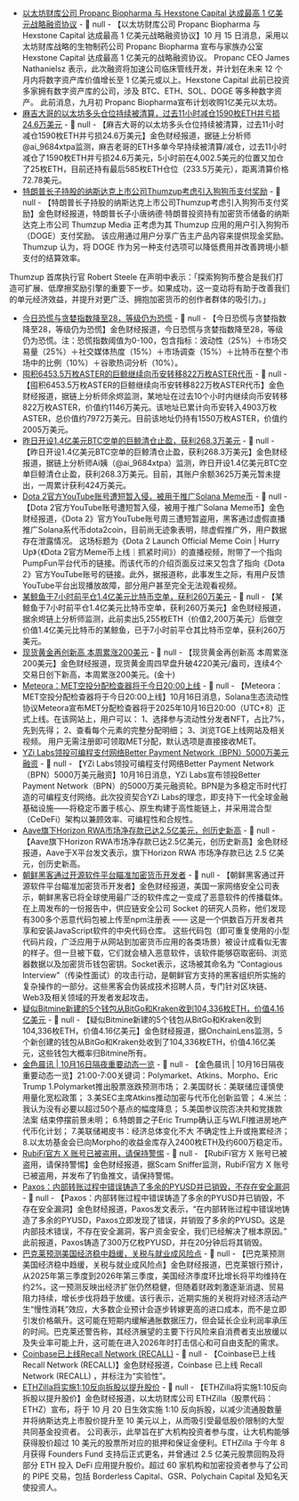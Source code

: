 - [以太坊财库公司 Propanc Biopharma 与 Hexstone Capital 达成最高 1 亿美元战略融资协议](https://www.globenewswire.com/news-release/2025/10/15/3167562/0/en/CORRECTION-Propanc-Biopharma-Announces-Strategic-Financing-Agreement-of-up-to-100-Million-with-Hexstone-Capital.html) - 📰 null - 【以太坊财库公司 Propanc Biopharma 与 Hexstone Capital 达成最高 1 亿美元战略融资协议】10 月 15 日消息，采用以太坊财库战略的生物制药公司 Propanc Biopharma 宣布与家族办公室 Hexstone Capital 达成最高 1 亿美元的战略融资协议。 
Propanc CEO James Nathanielsz 表示，此次融资将加速公司临床管线开发，并计划在未来 12 个月内将数字资产库价值增长至 1 亿美元或以上。Hexstone Capital 此前已投资多家拥有数字资产库的公司，涉及 BTC、ETH、SOL、DOGE 等多种数字资产。 
此前消息，九月初 Propanc Biopharma宣布计划收购1亿美元以太坊。
- [麻吉大哥的以太坊多头仓位持续被清算，过去11小时减仓1590枚ETH并亏损24.6万美元](https://x.com/ai_9684xtpa/status/1978628686636052978) - 📰 null - 【麻吉大哥的以太坊多头仓位持续被清算，过去11小时减仓1590枚ETH并亏损24.6万美元】金色财经报道，据链上分析师@ai_9684xtpa监测，麻吉老哥的ETH多单今早持续被清算/减仓，过去11小时减仓了1590枚ETH并亏损24.6万美元，5小时前在4,002.5美元的位置又加仓了25枚ETH，目前还持有最后585枚ETH仓位（233.5万美元），距离清算价格72.78美元。
- [特朗普长子持股的纳斯达克上市公司Thumzup考虑引入狗狗币支付奖励](https://decrypt.co/344468/dogecoin-bitcoin-treasury-firm-thumzup-weighs-paying-doge-rewards) - 📰 null - 【特朗普长子持股的纳斯达克上市公司Thumzup考虑引入狗狗币支付奖励】金色财经报道，特朗普长子小唐纳德·特朗普投资持有加密货币储备的纳斯达克上市公司 Thumzup Media 正考虑为其 Thumzup 应用的用户引入狗狗币（DOGE）支付奖励。 
该应用通过用户分享广告主产品内容来提供现金奖励。Thumzup 认为，将 DOGE 作为另一种支付选项可以降低费用并改善跨境小额支付的结算效率。 
 
 
 
Thumzup 首席执行官 Robert Steele 在声明中表示：「探索狗狗币整合是我们打造可扩展、低摩擦奖励引擎的重要下一步。如果成功，这一变动将有助于改善我们的单元经济效益，并提升对更广泛、拥抱加密货币的创作者群体的吸引力。」
- [今日恐慌与贪婪指数降至28，等级仍为恐慌](https://alternative.me/crypto/fear-and-greed-index/#google_vignette) - 📰 null - 【今日恐慌与贪婪指数降至28，等级仍为恐慌】金色财经报道，今日恐慌与贪婪指数降至28，等级仍为恐慌。注：恐慌指数阈值为0-100，包含指标：波动性（25%）＋市场交易量（25%）＋社交媒体热度（15%）＋市场调查（15%）＋比特币在整个市场中的比例（10%）＋谷歌热词分析（10%）。
- [囤积6453.5万枚ASTER的巨鲸继续向币安转移822万枚ASTER代币](https://x.com/EmberCN/status/1978266827701813457) - 📰 null - 【囤积6453.5万枚ASTER的巨鲸继续向币安转移822万枚ASTER代币】金色财经报道，据链上分析师余烬监测，某地址在过去10个小时内继续向币安转移822万枚ASTER，价值约1146万美元。该地址已累计向币安转入4903万枚ASTER，总价值约7972万美元。目前该地址仍持有1550万枚ASTER，价值约2005万美元。
- [昨日开设1.4亿美元BTC空单的巨鲸清仓止盈，获利268.3万美元](https://x.com/ai_9684xtpa/status/1978620482875437123) - 📰 null - 【昨日开设1.4亿美元BTC空单的巨鲸清仓止盈，获利268.3万美元】金色财经报道，据链上分析师Ai姨（@ai_9684xtpa）监测，昨日开设1.4亿美元BTC空单巨鲸清仓止盈，获利268.3万美元。目前，其账户余额3625万美元暂未提出，一周累计获利424万美元。
- [Dota 2官方YouTube账号遭短暂入侵，被用于推广Solana Meme币](https://decrypt.co/344511/dota-2-youtube-account-briefly-hacked-solana-meme-coin) - 📰 null - 【Dota 2官方YouTube账号遭短暂入侵，被用于推广Solana Meme币】金色财经报道，《Dota 2》官方YouTube账号周三遭短暂盗用，黑客通过虚假直播推广Solana系代币dota2coin，目前尚无迹象表明，除虚假推广外，用户数据存在泄露情况。 
这场标题为《Dota 2 Launch Official Meme Coin | Hurry Up》（《Dota 2官方Meme币上线｜抓紧时间》）的直播视频，附带了一个指向PumpFun平台代币的链接。而该代币的介绍页面反过来又包含了指向《Dota 2》官方YouTube账号的链接。此外，据报道称，此事发生之际，有用户反馈YouTube平台出现播放故障，部分用户甚至完全无法观看视频。
- [某鲸鱼于7小时前平仓1.4亿美元比特币空单，获利260万美元]() - 📰 null - 【某鲸鱼于7小时前平仓1.4亿美元比特币空单，获利260万美元】金色财经报道，据余烬链上分析师监测，此前卖出5,255枚ETH（价值2,200万美元）后做空价值1.4亿美元比特币的某鲸鱼，已于7小时前平仓其比特币空单，获利260万美元。
- [现货黄金再创新高 本周累涨200美元]() - 📰 null - 【现货黄金再创新高 本周累涨200美元】金色财经报道，现货黄金周四早盘升破4220美元/盎司，连续4个交易日创下新高，本周累涨200美元。(金十)
- [Meteora：MET空投分配检查器将于今日20:00上线](https://x.com/MeteoraAG/status/1978581022901190659) - 📰 null - 【Meteora：MET空投分配检查器将于今日20:00上线】10月16日消息，Solana生态流动性协议Meteora宣布MET分配检查器将于2025年10月16日20:00（UTC+8）正式上线。在该网站上，用户可以： 
1、选择参与流动性分发者NFT，占比7%，先到先得； 
2、查看每个元素的完整分配明细； 
3、浏览TGE上线网站及相关视频。 
用户无需注册即可领取MET分配，默认选项是直接接收MET。
- [YZi Labs领投可编程支付网络Better Payment Network（BPN）5000万美元融资](https://x.com/yzilabs/status/1978611882383860148) - 📰 null - 【YZi Labs领投可编程支付网络Better Payment Network（BPN）5000万美元融资】10月16日消息，YZi Labs宣布领投Better Payment Network（BPN）的5000万美元融资轮。BPN是为多稳定币时代打造的可编程支付网络。此次投资契合YZi Labs的理念，即支持下一代全球金融基础设施——将稳定币置于核心、原生构建于高性能链上，并采用混合型（CeDeFi）架构以兼顾效率、可编程性和合规性。
- [Aave旗下Horizo​​n RWA市场净存款已达2.5亿美元，创历史新高](https://x.com/aave/status/1978533549775983103) - 📰 null - 【Aave旗下Horizo​​n RWA市场净存款已达2.5亿美元，创历史新高】金色财经报道，Aave于X平台发文表示，旗下Horizo​​n RWA 市场净存款已达 2.5 亿美元，创历史新高。
- [朝鲜黑客通过开源软件平台瞄准加密货币开发者](https://decrypt.co/344482/north-korean-hackers-crypto-open-source-software-hub) - 📰 null - 【朝鲜黑客通过开源软件平台瞄准加密货币开发者】金色财经报道，美国一家网络安全公司表示，朝鲜黑客已将全球使用最广泛的软件库之一变成了恶意软件的传播载体。在上周发布的一份报告中，供应链安全公司 Socket 的研究人员称，他们发现有300多个恶意代码包被上传至npm注册表 —— 这是一个供数百万开发者共享和安装JavaScript软件的中央代码仓库。 
这些代码包（即可重复使用的小型代码片段，广泛应用于从网站到加密货币应用的各类场景）被设计成看似无害的样子。但一旦被下载，它们就会植入恶意软件，该软件能够窃取密码、浏览器数据以及加密货币钱包密钥。Socket表示，这场被其命名为 “Contagious Interview”（传染性面试）的攻击行动，是朝鲜官方支持的黑客组织所实施的复杂操作的一部分。这些黑客会伪装成技术招聘人员，专门针对区块链、Web3及相关领域的开发者发起攻击。
- [疑似Bitmine新建的5个钱包从BitGo和Kraken收到104,336枚ETH，价值4.16亿美元](https://x.com/OnchainLens/status/1978607988765270445) - 📰 null - 【疑似Bitmine新建的5个钱包从BitGo和Kraken收到104,336枚ETH，价值4.16亿美元】金色财经报道，据OnchainLens监测，5个新创建的钱包从BitGo和Kraken处收到了104,336枚ETH，价值4.16亿美元，这些钱包大概率归Bitmine所有。
- [金色晨讯 | 10月16日隔夜重要动态一览]() - 📰 null - 【金色晨讯 | 10月16日隔夜重要动态一览】21:00-7:00关键词：Polymarket、Atkins、Morpho、Eric Trump 
1.Polymarket推出股票涨跌预测市场； 
2.美国财长：美联储应谨慎使用量化宽松政策； 
3.美SEC主席Atkins推动加密与代币化创新监管； 
4.米兰：我认为没有必要以超过50个基点的幅度降息； 
5.美国参议院否决共和党拨款法案 结束停摆前景未明； 
6.特朗普之子Eric Trump确认正与WLFI推进房地产代币化计划； 
7.美联储褐皮书：经济总体变化不大 不确定性上升或拖累经济； 
8.以太坊基金会已向Morpho的收益金库存入2400枚ETH及约600万稳定币。
- [RubiFi官方 X 账号已被盗用，请保持警惕](https://x.com/realScamSniffer/status/1978603013976801476) - 📰 null - 【RubiFi官方 X 账号已被盗用，请保持警惕】金色财经报道，据Scam Sniffer监测，RubiFi官方 X 账号已被盗用，并发布了钓鱼推文，请保持警惕。
- [Paxos：内部转账过程中错误铸造了多余的PYUSD并已销毁，不存在安全漏洞](https://x.com/Paxos/status/1978565015943950411) - 📰 null - 【Paxos：内部转账过程中错误铸造了多余的PYUSD并已销毁，不存在安全漏洞】金色财经报道，Paxos发文表示，“在内部转账过程中错误地铸造了多余的PYUSD，Paxos立即发现了错误，并销毁了多余的PYUSD。这是内部技术错误，不存在安全漏洞，客户资金安全，我们已经解决了根本原因。” 
此前报道，Paxos铸造了300万亿枚PYUSD，并在20分钟后将其销毁。
- [巴克莱预测美国经济稳中趋缓，关税与就业成风险点](https://flash.jin10.com/detail/20251016065156780800) - 📰 null - 【巴克莱预测美国经济稳中趋缓，关税与就业成风险点】金色财经报道，巴克莱银行预计，从2025年第三季度到2026年第三季度，美国经济季度环比增长将平均维持在约2%。这一预测反映出经济扩张仍然稳健，但随着财政刺激逐渐消退、贸易阻力持续，增长步伐将趋于放缓。该行表示，近期实施的关税将对经济活动产生“慢性消耗”效应，大多数企业预计会逐步转嫁更高的进口成本，而不是立即引发价格飙升。这可能在短期内缓解通胀数据压力，但会延长企业利润率承压的时间。巴克莱还警告称，其经济展望的主要下行风险来自消费者支出放缓以及失业率可能上升，这可能在进入2026年时打击信心和可自由支配的需求。
- [Coinbase已上线Recall Network (RECALL)](https://x.com/CoinbaseMarkets/status/1978551548012597412) - 📰 null - 【Coinbase已上线Recall Network (RECALL)】金色财经报道，Coinbase 已上线 Recall Network (RECALL) ，并标注为“实验性”。
- [ETHZilla将实施1:10反向拆股以提升股价](https://www.theblock.co/post/374833/ethereum-treasury-firm-ethzilla-to-execute-1-for-10-reverse-stock-split-to-help-boost-price-of-ethz-shares) - 📰 null - 【ETHZilla将实施1:10反向拆股以提升股价】金色财经报道，以太坊财库公司 ETHZilla（股票代码：ETHZ）宣布，将于 10 月 20 日生效实施 1:10 反向拆股，以减少流通股数量并将纳斯达克上市股价提升至 10 美元以上，从而吸引受最低股价限制的大型共同基金投资者。 
公司表示，此举旨在扩大机构投资者参与度，让大机构能够获得股价超过 10 美元的股票所对应的抵押和保证金便利。ETHZilla 于今年 8 月获得 Founders Fund 支持后正式更名，并曾通过 2.5 亿美元股票回购及将部分 ETH 投入 DeFi 应用提升股价。超过 60 家机构和加密投资者参与了公司的 PIPE 交易，包括 Borderless Capital、GSR、Polychain Capital 及知名天使投资人。
